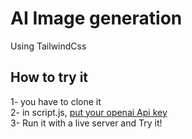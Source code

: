 # AI Image generation 
Using TailwindCss

## How to try it 
1- you have to clone it <br>
2- in script.js, [put your openai Api key](https://openai.com/blog/openai-api) <br>
3- Run it with a live server and Try it!
